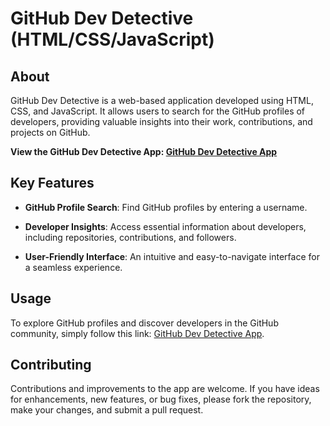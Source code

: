 # GitHub Dev Detective (HTML/CSS/JavaScript)

## About

GitHub Dev Detective is a web-based application developed using HTML, CSS, and JavaScript. It allows users to search for the GitHub profiles of developers, providing valuable insights into their work, contributions, and projects on GitHub.

**View the GitHub Dev Detective App: [GitHub Dev Detective App](https://dev-detective-git-hub.netlify.app/)**

## Key Features

- **GitHub Profile Search**: Find GitHub profiles by entering a username.

- **Developer Insights**: Access essential information about developers, including repositories, contributions, and followers.

- **User-Friendly Interface**: An intuitive and easy-to-navigate interface for a seamless experience.

## Usage

To explore GitHub profiles and discover developers in the GitHub community, simply follow this link: [GitHub Dev Detective App](https://dev-detective-git-hub.netlify.app/).

## Contributing

Contributions and improvements to the app are welcome. If you have ideas for enhancements, new features, or bug fixes, please fork the repository, make your changes, and submit a pull request.